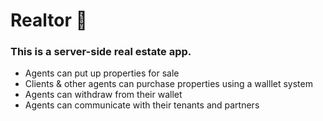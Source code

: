 # Realtor 🏡

### This is a server-side real estate app.

- Agents can put up properties for sale
- Clients & other agents can purchase properties using a walllet system
- Agents can withdraw from their wallet
- Agents can communicate with their tenants and partners
